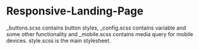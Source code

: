 # Responsive-Landing-Page

_buttons.scss contains button styles, _config.scss contains variable and some other functionality and _mobile.scss contains media query for mobile devices. style.scss is the main stylesheet.
